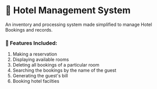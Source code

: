 <h1>🏨  Hotel Management System</h1>
An inventory and processing system made simplified to manage Hotel Bookings and records.

<h3>🛌 Features Included:</h3>
<ol>
<li>Making a reservation
<li>Displaying available rooms
<li>Deleting all bookings of a particular room
<li>Searching the bookings by the name of the guest
<li>Generating the guest's bill
<li>Booking hotel facilties 
</ol>
